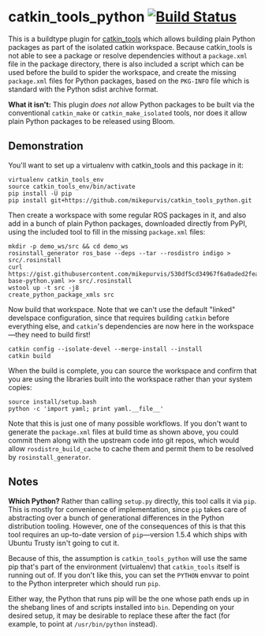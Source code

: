 catkin_tools_python [![Build Status](https://travis-ci.org/mikepurvis/catkin_tools_python.svg?branch=master)](https://travis-ci.org/mikepurvis/catkin_tools_python)
===================

This is a buildtype plugin for [catkin_tools][1] which allows building plain Python packages
as part of the isolated catkin workspace. Because catkin_tools is not able to see a package
or resolve dependencies without a `package.xml` file in the package directory, there is also
included a script which can be used before the build to spider the workspace, and create
the missing `package.xml` files for Python packages, based on the `PKG-INFO` file which is
standard with the Python sdist archive format.

**What it isn't:** This plugin _does not_ allow Python packages to be built via the
conventional `catkin_make` or `catkin_make_isolated` tools, nor does it allow plain
Python packages to be released using Bloom.

[1]: https://catkin-tools.readthedocs.io


Demonstration
-------------

You'll want to set up a virtualenv with catkin_tools and this package in it:

```
virtualenv catkin_tools_env
source catkin_tools_env/bin/activate
pip install -U pip
pip install git+https://github.com/mikepurvis/catkin_tools_python.git
```

Then create a workspace with some regular ROS packages in it, and also add in a bunch of plain
Python packages, downloaded directly from PyPI, using the included tool to fill in the missing
`package.xml` files:

```
mkdir -p demo_ws/src && cd demo_ws
rosinstall_generator ros_base --deps --tar --rosdistro indigo > src/.rosinstall
curl https://gist.githubusercontent.com/mikepurvis/530df5cd34967f6a0aded2fea5c440db/raw/ros-base-python.yaml >> src/.rosinstall
wstool up -t src -j8
create_python_package_xmls src
```

Now build that workspace. Note that we can't use the default "linked" develspace configuration,
since that requires building `catkin` before everything else, and `catkin`'s dependencies are
now here in the workspace—they need to build first!

```
catkin config --isolate-devel --merge-install --install
catkin build
```

When the build is complete, you can source the workspace and confirm that you are using the
libraries built into the workspace rather than your system copies:

```
source install/setup.bash
python -c 'import yaml; print yaml.__file__'
```

Note that this is just one of many possible workflows. If you don't want to generate the
`package.xml` files at build time as shown above, you could commit them along with the
upstream code into git repos, which would allow `rosdistro_build_cache` to cache them
and permit them to be resolved by `rosinstall_generator`.


Notes
-----

**Which Python?** Rather than calling `setup.py` directly, this tool calls it via `pip`. This
is mostly for convenience of implementation, since `pip` takes care of abstracting over a bunch
of generational differences in the Python distribution tooling. However, one of the consequences
of this is that this tool requires an up-to-date version of `pip`—version 1.5.4 which ships with
Ubuntu Trusty isn't going to cut it.

Because of this, the assumption is `catkin_tools_python` will use the same pip that's part of the
environment (virtualenv) that `catkin_tools` itself is running out of. If you don't like this,
you can set the `PYTHON` envvar to point to the Python interpreter which should run `pip`.

Either way, the Python that runs pip will be the one whose path ends up in the shebang lines of
and scripts installed into `bin`. Depending on your desired setup, it may be desirable to replace
these after the fact (for example, to point at `/usr/bin/python` instead).
